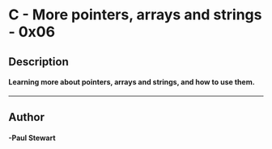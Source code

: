# C - More pointers, arrays and strings - 0x06 
## Description 
#### Learning more about pointers, arrays and strings, and how to use them.
 --- 
## Author 
#### -Paul Stewart